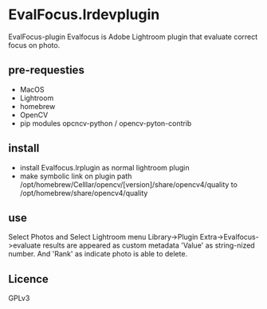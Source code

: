 # EvalFocus.lrdevplugin
EvalFocus-plugin
Evalfocus is Adobe Lightroom plugin that evaluate correct focus on photo.
## pre-requesties
* MacOS
* Lightroom
* homebrew
* OpenCV
* pip modules opcncv-python / opencv-pyton-contrib
## install
* install Evalfocus.lrplugin as normal lightroom plugin
* make symbolic link on plugin path /opt/homebrew/Celllar/opencv/[version]/share/opencv4/quality to /opt/homebrew/share/opencv4/quality
## use
Select Photos and Select Lightroom menu Library->Plugin Extra->Evalfocus->evaluate
results are appeared as custom metadata 'Value' as string-nized number.
And 'Rank' as indicate photo is able to delete.
## Licence
GPLv3
